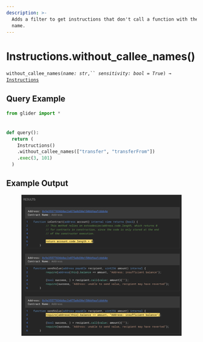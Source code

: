 ```yaml
---
description: >-
  Adds a filter to get instructions that don't call a function with the given
  name.
---
```


# Instructions.without\_callee\_names()

`without_callee_names(`_`name: str`_`,`` `_`sensitivity: bool = True`_`) →` [`Instructions`](./)

## Query Example

```python
from glider import *


def query():
  return (
    Instructions()
    .without_callee_names(["transfer", "transferFrom"])
    .exec(3, 101)
  )
```

## Example Output

<figure><img src="../../.gitbook/assets/image (274).png" alt=""><figcaption></figcaption></figure>
